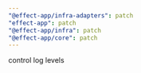 ```yaml
---
"@effect-app/infra-adapters": patch
"effect-app": patch
"@effect-app/infra": patch
"@effect-app/core": patch
---
```


control log levels
